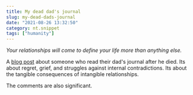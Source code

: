 ```yaml
---
title: My dead dad's journal
slug: my-dead-dads-journal
date: "2021-08-26 13:32:50"
category: nt.snippet
tags: ["humanity"]
---
```


_Your relationships will come to define your life more than anything else._

A [blog post](https://news.ycombinator.com/item?id=28290408) about someone who
read their dad's journal after he died. Its about regret, grief, and
struggles against internal contradictions. Its about the tangible consequences of
intangible relationships.

The comments are also significant.
